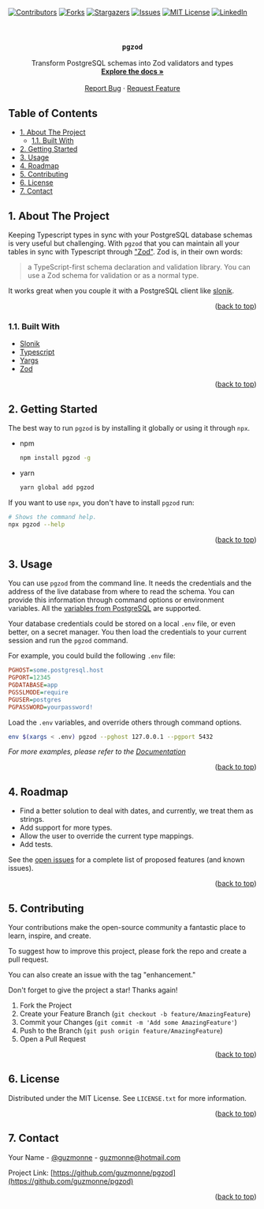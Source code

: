 <div id="top"></div>

[![Contributors][contributors-shield]][contributors-url]
[![Forks][forks-shield]][forks-url]
[![Stargazers][stars-shield]][stars-url]
[![Issues][issues-shield]][issues-url]
[![MIT License][license-shield]][license-url]
[![LinkedIn][linkedin-shield]][linkedin-url]



<!-- PROJECT LOGO -->
<br />
<div align="center">
  <!-- <a href="https://github.com/guzmonne/pgzod"> -->
  <!--   <img src="images/logo.png" alt="Logo" width="80" height="80"> -->
  <!-- </a> -->

<h3 align="center"><code>pgzod</code></h3>

  <p align="center">
    Transform PostgreSQL schemas into Zod validators and types
    <br />
    <a href="https://guzmonne.github.io/pgzod"><strong>Explore the docs »</strong></a>
    <br />
    <br />
    <!-- <a href="https://github.com/guzmonne/pgzod">View Demo</a> -->
    <!-- · -->
    <a href="https://github.com/guzmonne/pgzod/issues">Report Bug</a>
    ·
    <a href="https://github.com/guzmonne/pgzod/issues">Request Feature</a>
  </p>
</div>


<h2>Table of Contents</h2>

<!-- TABLE OF CONTENTS -->
- [1. About The Project](#1-about-the-project)
  - [1.1. Built With](#11-built-with)
- [2. Getting Started](#2-getting-started)
- [3. Usage](#3-usage)
- [4. Roadmap](#4-roadmap)
- [5. Contributing](#5-contributing)
- [6. License](#6-license)
- [7. Contact](#7-contact)

<!-- ABOUT THE PROJECT -->
## 1. About The Project

Keeping Typescript types in sync with your PostgreSQL database schemas is very useful but challenging.
With `pgzod` that you can maintain all your tables in sync with Typescript through
["Zod"][zod]. Zod is, in their own words:

> a TypeScript-first schema declaration and validation library. You can use a Zod schema for validation or as a normal type.

It works great when you couple it with a PostgreSQL client like [slonik][slonik].

<p align="right">(<a href="#top">back to top</a>)</p>

### 1.1. Built With

* [Slonik][slonik]
* [Typescript][typescript]
* [Yargs][yargs]
* [Zod][zod]

<p align="right">(<a href="#top">back to top</a>)</p>

<!-- GETTING STARTED -->
## 2. Getting Started

The best way to run `pgzod` is by installing it globally or using it through `npx`.

* npm
  ```sh
  npm install pgzod -g
  ```
* yarn
  ```sh
  yarn global add pgzod
  ```

If you want to use `npx`, you don't have to install `pgzod` run:

```sh
# Shows the command help.
npx pgzod --help
```

<p align="right">(<a href="#top">back to top</a>)</p>

<!-- USAGE EXAMPLES -->
## 3. Usage

You can use `pgzod` from the command line. It needs the credentials and the address of the live
database from where to read the schema. You can provide this information through command options or
environment variables. All the [variables from PostgreSQL][postgresql-env-vars] are supported.

Your database credentials could be stored on a local `.env` file, or even better, on a secret
manager. You then load the credentials to your current session and run the `pgzod` command.

For example, you could build the following `.env` file:

```ini
PGHOST=some.postgresql.host
PGPORT=12345
PGDATABASE=app
PGSSLMODE=require
PGUSER=postgres
PGPASSWORD=yourpassword!
```

Load the `.env` variables, and override others through command options.

```sh
env $(xargs < .env) pgzod --pghost 127.0.0.1 --pgport 5432
```

_For more examples, please refer to the [Documentation][docs]_

<p align="right">(<a href="#top">back to top</a>)</p>

<!-- ROADMAP -->
## 4. Roadmap

- Find a better solution to deal with dates, and currently, we treat them as strings.
- Add support for more types.
- Allow the user to override the current type mappings.
- Add tests.

See the [open issues](https://github.com/guzmonne/pgzod/issues) for a complete list of proposed features (and known issues).

<p align="right">(<a href="#top">back to top</a>)</p>

<!-- CONTRIBUTING -->
## 5. Contributing

Your contributions make the open-source community a fantastic place to learn, inspire, and create.

To suggest how to improve this project, please fork the repo and create a pull request.

You can also create an issue with the tag "enhancement."

Don't forget to give the project a star! Thanks again!

1. Fork the Project
2. Create your Feature Branch (`git checkout -b feature/AmazingFeature`)
3. Commit your Changes (`git commit -m 'Add some AmazingFeature'`)
4. Push to the Branch (`git push origin feature/AmazingFeature`)
5. Open a Pull Request

<p align="right">(<a href="#top">back to top</a>)</p>

<!-- LICENSE -->
## 6. License

Distributed under the MIT License. See `LICENSE.txt` for more information.

<p align="right">(<a href="#top">back to top</a>)</p>

<!-- CONTACT -->
## 7. Contact

Your Name - [@guzmonne](https://twitter.com/guzmonne) - guzmonne@hotmail.com

Project Link: [https://github.com/guzmonne/pgzod](https://github.com/guzmonne/pgzod)

<p align="right">(<a href="#top">back to top</a>)</p>

<!-- MARKDOWN LINKS & IMAGES -->
<!-- https://www.markdownguide.org/basic-syntax/#reference-style-links -->
[contributors-shield]: https://img.shields.io/github/contributors/guzmonne/pgzod.svg?style=for-the-badge
[contributors-url]: https://github.com/guzmonne/pgzod/graphs/contributors
[docs]: https://github.com/guzmonne/pgzod
[forks-shield]: https://img.shields.io/github/forks/guzmonne/pgzod.svg?style=for-the-badge
[forks-url]: https://github.com/guzmonne/pgzod/network/members
[issues-shield]: https://img.shields.io/github/issues/guzmonne/pgzod.svg?style=for-the-badge
[issues-url]: https://github.com/guzmonne/pgzod/issues
[license-shield]: https://img.shields.io/github/license/guzmonne/pgzod.svg?style=for-the-badge
[license-url]: https://github.com/guzmonne/pgzod/blob/master/LICENSE.txt
[linkedin-shield]: https://img.shields.io/badge/-LinkedIn-black.svg?style=for-the-badge&logo=linkedin&colorB=555
[linkedin-url]: https://linkedin.com/in/ing-gmonne
[postgresql-env-vars]: https://www.postgresql.org/docs/current/libpq-envars.html
[slonik]: https://www.npmjs.com/package/slonik
[stars-shield]: https://img.shields.io/github/stars/guzmonne/pgzod.svg?style=for-the-badge
[stars-url]: https://github.com/guzmonne/pgzod/stargazers
[typescript]: https://typescript.com
[yargs]: https://www.npmjs.com/package/yargs
[zod]: https://www.npmjs.com/package/zod
